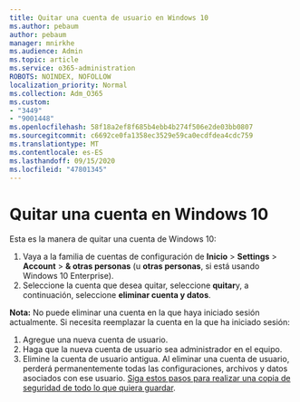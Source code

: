 ```yaml
---
title: Quitar una cuenta de usuario en Windows 10
ms.author: pebaum
author: pebaum
manager: mnirkhe
ms.audience: Admin
ms.topic: article
ms.service: o365-administration
ROBOTS: NOINDEX, NOFOLLOW
localization_priority: Normal
ms.collection: Adm_O365
ms.custom:
- "3449"
- "9001448"
ms.openlocfilehash: 58f18a2ef8f685b4ebb4b274f506e2de03bb0807
ms.sourcegitcommit: c6692ce0fa1358ec3529e59ca0ecdfdea4cdc759
ms.translationtype: MT
ms.contentlocale: es-ES
ms.lasthandoff: 09/15/2020
ms.locfileid: "47801345"
---
```

# <a name="remove-an-account-in-windows-10"></a>Quitar una cuenta en Windows 10

Esta es la manera de quitar una cuenta de Windows 10:

1. Vaya a la familia de cuentas de configuración de **Inicio**  >  **Settings**  >  **Account**  >  **& otras personas** (u **otras personas**, si está usando Windows 10 Enterprise).
2. Seleccione la cuenta que desea quitar, seleccione **quitar**y, a continuación, seleccione **eliminar cuenta y datos**.
 
**Nota:** No puede eliminar una cuenta en la que haya iniciado sesión actualmente.  Si necesita reemplazar la cuenta en la que ha iniciado sesión:

1. Agregue una nueva cuenta de usuario.
2. Haga que la nueva cuenta de usuario sea administrador en el equipo.
3. Elimine la cuenta de usuario antigua. Al eliminar una cuenta de usuario, perderá permanentemente todas las configuraciones, archivos y datos asociados con ese usuario. [Siga estos pasos para realizar una copia de seguridad de todo lo que quiera guardar](https://support.microsoft.com/help/4027408/windows-10-backup-and-restore).